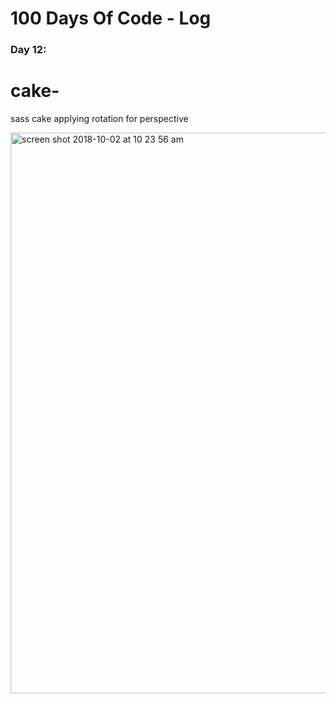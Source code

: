 # 100 Days Of Code - Log

### Day 12: 
# cake-
sass cake applying rotation for perspective


<img width="897" alt="screen shot 2018-10-02 at 10 23 56 am" src="https://user-images.githubusercontent.com/28660530/46324213-5499e580-c62d-11e8-8d27-4a3eef8e3ba9.png">


